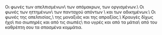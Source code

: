 Οι φωνές των απελπισμένων\\
των απόμακρων, των οργισμένων.\\
Οι φωνές των ηττημένων\\
των πανταχού απόντων \\
και των αδικημένων.\\
Οι φωνές της απελπισίας,\\
της μοναξιάς και της απραξίας.\\
Κραυγές δίχως ήχο\\
πιο σιωπηρές και από τις σιωπές\\
πιο υγρές και από τα μάτια\\
από του καθρέπτη σου τα σπασμένα κομμάτια.


